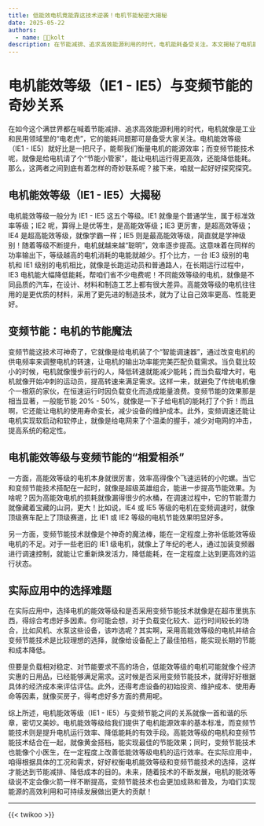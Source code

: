 ```yaml
---
title: 低能效电机竟能靠这技术逆袭！电机节能秘密大揭秘
date: 2025-05-22
authors:
  - name: 🧑‍💼kolt
description: 在节能减排、追求高效能源利用的时代，电机能耗备受关注。本文揭秘了电机能效等级（IE1 - IE5），介绍了变频节能技术，探讨了两者之间的奇妙关系，还分析了在实际应用中如何选择电机的能效等级和是否采用变频节能技术，以实现节能减排、降低成本的目的。
---
```


# 电机能效等级（IE1 - IE5）与变频节能的奇妙关系

在如今这个满世界都在喊着节能减排、追求高效能源利用的时代，电机就像是工业和民用领域里的“电老虎”，它的能耗问题那可是备受大家关注。电机能效等级（IE1 - IE5）就好比是一把尺子，能帮我们衡量电机的能源效率；而变频节能技术呢，就像是给电机请了个“节能小管家”，能让电机运行得更高效，还能降低能耗。那么，这两者之间到底有着怎样的奇妙联系呢？接下来，咱就一起好好探究探究。

## 电机能效等级（IE1 - IE5）大揭秘

电机能效等级一般分为 IE1 - IE5 这五个等级。IE1 就像是个普通学生，属于标准效率等级；IE2 呢，算得上是优等生，是高能效等级；IE3 更厉害，是超高效等级；IE4 是超高能效等级，就像学霸一样；IE5 则是最高能效等级，简直就是学神级别！随着等级不断提升，电机就越来越“聪明”，效率逐步提高。这意味着在同样的功率输出下，等级越高的电机消耗的电能就越少。打个比方，一台 IE3 级别的电机和 IE1 级别的电机相比，就像是长跑运动员和普通路人，在长期运行过程中，IE3 电机能大幅降低能耗，帮咱们省不少电费呢！不同能效等级的电机，就像是不同品质的汽车，在设计、材料和制造工艺上都有很大差异。高能效等级的电机往往用的是更优质的材料，采用了更先进的制造技术，就为了让自己效率更高、性能更好。

## 变频节能：电机的节能魔法

变频节能这技术可神奇了，它就像是给电机装了个“智能调速器”，通过改变电机的供电频率来调整电机的转速，让电机的输出功率能完美匹配负载需求。当负载比较小的时候，电机就像慢步前行的人，降低转速就能减少能耗；而当负载增大时，电机就像开始冲刺的运动员，提高转速来满足需求。这样一来，就避免了传统电机像个一根筋的家伙，在恒速运行时因负载变化而造成能量浪费。变频节能的效果那是相当显著，一般能节能 20% - 50%，就像是一下子给电机的能耗打了个折！而且啊，它还能让电机的使用寿命变长，减少设备的维护成本。此外，变频调速还能让电机实现软启动和软停止，就像是给电网来了个温柔的握手，减少对电网的冲击，提高系统的稳定性。

## 电机能效等级与变频节能的“相爱相杀”

一方面，高能效等级的电机本身就很厉害，效率高得像个飞速运转的小陀螺。当它和变频节能技术搭配在一起时，就像是超级英雄组合，能进一步提高节能效果。为啥呢？因为高能效电机的损耗就像漏得很少的水桶，在调速过程中，它的节能潜力就像藏着宝藏的山洞，更大！比如说，IE4 或 IE5 等级的电机在变频调速时，就像顶级赛车配上了顶级赛道，比 IE1 或 IE2 等级的电机节能效果明显好多。

另一方面，变频节能技术就像是个神奇的魔法棒，能在一定程度上弥补低能效等级电机的不足。对于一些老旧的 IE1 级电机，就像上了年纪的老人，通过加装变频器进行调速控制，就能让它重新焕发活力，降低能耗，在一定程度上达到更高效的运行状态。

## 实际应用中的选择难题

在实际应用中，选择电机的能效等级和是否采用变频节能技术就像是在超市里挑东西，得综合考虑好多因素。你可能会想，对于负载变化较大、运行时间较长的场合，比如风机、水泵这些设备，该咋选呢？其实啊，采用高能效等级的电机并结合变频节能技术是比较理想的选择，就像给设备配上了最佳拍档，能实现长期的节能和成本降低。

但要是负载相对稳定、对节能要求不高的场合，低能效等级的电机可能就像个经济实惠的日用品，已经能够满足需求。这时候是否采用变频节能技术，就得好好根据具体的经济成本来评估评估。此外，还得考虑设备的初始投资、维护成本、使用寿命等因素，就像买房子，得考虑好多方面的费用呢。

综上所述，电机能效等级（IE1 - IE5）与变频节能之间的关系就像一首和谐的乐章，密切又美妙。电机能效等级给我们提供了电机能源效率的基本标准，而变频节能技术则是提升电机运行效率、降低能耗的有效手段。高能效等级的电机和变频节能技术结合在一起，就像黄金搭档，能实现最佳的节能效果；同时，变频节能技术也能像个小医生，在一定程度上改善低能效等级电机的运行效率。在实际应用中，咱得根据具体的工况和需求，好好权衡电机能效等级和变频节能技术的选择，这样才能达到节能减排、降低成本的目的。未来，随着技术的不断发展，电机的能效等级说不定会像火箭一样不断提高，变频节能技术也会更加成熟和普及，为咱们实现能源的高效利用和可持续发展做出更大的贡献！

---

{{< twikoo >}}